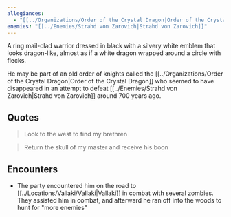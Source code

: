 ```yaml
---
allegiances:
  - "[[../Organizations/Order of the Crystal Dragon|Order of the Crystal Dragon]]"
enemies: "[[../Enemies/Strahd von Zarovich|Strahd von Zarovich]]"
---
```



A ring mail-clad warrior dressed in black with a silvery white emblem that looks dragon-like, almost as if a white dragon wrapped around a circle with flecks.

He may be part of an old order of knights called the [[../Organizations/Order of the Crystal Dragon|Order of the Crystal Dragon]] who seemed to have disappeared in an attempt to defeat [[../Enemies/Strahd von Zarovich|Strahd von Zarovich]] around 700 years ago.

## Quotes
>Look to the west to find my brethren

>Return the skull of my master and receive his boon

## Encounters
- The party encountered him on the road to [[../Locations/Vallaki/Vallaki|Vallaki]] in combat with several zombies. They assisted him in combat, and afterward he ran off into the woods to hunt for "more enemies"